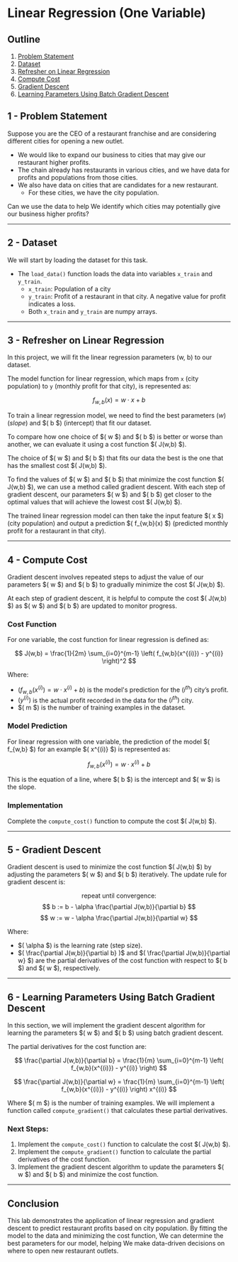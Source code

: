 # Linear Regression (One Variable)

## Outline
1. [Problem Statement](#1---problem-statement)
2. [Dataset](#2---dataset)
3. [Refresher on Linear Regression](#3---refresher-on-linear-regression)
4. [Compute Cost](#4---compute-cost)
5. [Gradient Descent](#5---gradient-descent)
6. [Learning Parameters Using Batch Gradient Descent](#6---learning-parameters-using-batch-gradient-descent)


## 1 - Problem Statement

Suppose you are the CEO of a restaurant franchise and are considering different cities for opening a new outlet. 

- We would like to expand our business to cities that may give our restaurant higher profits.
- The chain already has restaurants in various cities, and we have data for profits and populations from those cities.
- We also have data on cities that are candidates for a new restaurant. 
    - For these cities, we have the city population.

Can we use the data to help We identify which cities may potentially give our business higher profits?

---

## 2 - Dataset

We will start by loading the dataset for this task. 
- The `load_data()` function loads the data into variables `x_train` and `y_train`.
  - `x_train`: Population of a city
  - `y_train`: Profit of a restaurant in that city. A negative value for profit indicates a loss.
  - Both `x_train` and `y_train` are numpy arrays.

---

## 3 - Refresher on Linear Regression

In this project, we will fit the linear regression parameters (w, b) to our dataset.

The model function for linear regression, which maps from `x` (city population) to `y` (monthly profit for that city), is represented as:


$$f_{w,b}(x) = w \cdot x + b$$


To train a linear regression model, we need to find the best parameters $( w )$ $(slope)$ and $( b $) (intercept) that fit our dataset.

To compare how one choice of $( w $) and $( b $) is better or worse than another, we can evaluate it using a cost function $( J(w,b) $).

The choice of $( w $) and $( b $) that fits our data the best is the one that has the smallest cost $( J(w,b) $).

To find the values of $( w $) and $( b $) that minimize the cost function $( J(w,b) $), we can use a method called gradient descent. With each step of gradient descent, our parameters $( w $) and $( b $) get closer to the optimal values that will achieve the lowest cost $( J(w,b) $).

The trained linear regression model can then take the input feature $( x $) (city population) and output a prediction $( f_{w,b}(x) $) (predicted monthly profit for a restaurant in that city).

---

## 4 - Compute Cost

Gradient descent involves repeated steps to adjust the value of our parameters $( w $) and $( b $) to gradually minimize the cost $( J(w,b) $).

At each step of gradient descent, it is helpful to compute the cost $( J(w,b) $) as $( w $) and $( b $) are updated to monitor progress.

### Cost Function

For one variable, the cost function for linear regression is defined as:

$$
J(w,b) = \frac{1}{2m} \sum_{i=0}^{m-1} \left( f_{w,b}(x^{(i)}) - y^{(i)} \right)^2
$$

Where:
- $( f_{w,b}(x^{(i)}) = w \cdot x^{(i)} + b )$ is the model's prediction for the $(i^{th})$ city’s profit.
- $( y^{(i)} )$ is the actual profit recorded in the data for the $(i^{th})$ city.
- $( m $) is the number of training examples in the dataset.

### Model Prediction

For linear regression with one variable, the prediction of the model $( f_{w,b} $) for an example $( x^{(i)} $) is represented as:

$$
f_{w,b}(x^{(i)}) = w \cdot x^{(i)} + b
$$

This is the equation of a line, where $( b $) is the intercept and $( w $) is the slope.

### Implementation

Complete the `compute_cost()` function to compute the cost $( J(w,b) $).

---

## 5 - Gradient Descent

Gradient descent is used to minimize the cost function $( J(w,b) $) by adjusting the parameters $( w $) and $( b $) iteratively. The update rule for gradient descent is:

$$\text{repeat until convergence:}$$
$$
b := b - \alpha \frac{\partial J(w,b)}{\partial b}
$$
$$
w := w - \alpha \frac{\partial J(w,b)}{\partial w}
$$

Where:
- $( \alpha $) is the learning rate (step size).
- $( \frac{\partial J(w,b)}{\partial b} )$ and $( \frac{\partial J(w,b)}{\partial w} $) are the partial derivatives of the cost function with respect to $( b $) and $( w $), respectively.

---

## 6 - Learning Parameters Using Batch Gradient Descent

In this section, we will implement the gradient descent algorithm for learning the parameters $( w $) and $( b $) using batch gradient descent.

The partial derivatives for the cost function are:

$$
\frac{\partial J(w,b)}{\partial b} = \frac{1}{m} \sum_{i=0}^{m-1} \left( f_{w,b}(x^{(i)}) - y^{(i)} \right)
$$

$$
\frac{\partial J(w,b)}{\partial w} = \frac{1}{m} \sum_{i=0}^{m-1} \left( f_{w,b}(x^{(i)}) - y^{(i)} \right) x^{(i)}
$$

Where $( m $) is the number of training examples. We will implement a function called `compute_gradient()` that calculates these partial derivatives.

### Next Steps:
1. Implement the `compute_cost()` function to calculate the cost $( J(w,b) $).
2. Implement the `compute_gradient()` function to calculate the partial derivatives of the cost function.
3. Implement the gradient descent algorithm to update the parameters $( w $) and $( b $) and minimize the cost function.

---

## Conclusion

This lab demonstrates the application of linear regression and gradient descent to predict restaurant profits based on city population. By fitting the model to the data and minimizing the cost function, We can determine the best parameters for our  model, helping We make data-driven decisions on where to open new restaurant outlets.
